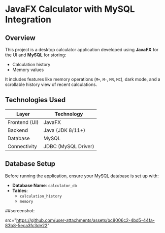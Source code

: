 #  JavaFX Calculator with MySQL Integration

##  Overview

This project is a desktop calculator application developed using **JavaFX** for the UI and **MySQL** for storing:
- Calculation history
- Memory values

It includes features like memory operations (`M+`, `M-`, `MR`, `MC`), dark mode, and a scrollable history view of recent calculations.

##  Technologies Used

| Layer         | Technology       |
|---------------|------------------|
| Frontend (UI) | JavaFX           |
| Backend       | Java (JDK 8/11+) |
| Database      | MySQL            |
| Connectivity  | JDBC (MySQL Driver) |

 
## Database Setup

Before running the application, ensure your MySQL database is set up with:

- **Database Name**: `calculator_db`
- **Tables**:
  - `calculation_history`
  - `memory`

 ##screenshot:
 
 src="https://github.com/user-attachments/assets/bc8006c2-4bd5-44fa-83b8-5eca3fc3de22"




